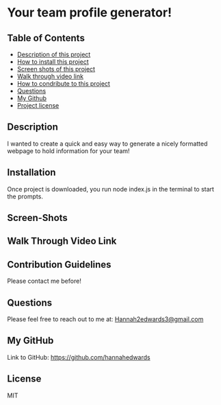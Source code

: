 # Your team profile generator!
## Table of Contents
- [Description of this project](#Description)
- [How to install this project](#Installation)
- [Screen shots of this project](#screen-shot)
- [Walk through video link](#Walk-through-video-link)
- [How to condribute to this project](#Contribution)
- [Questions](#Email)
- [My Github](#GitHub)
- [Project license](#License)
## Description
I wanted to create a quick and easy way to generate a nicely formatted webpage to hold information for your team!
## Installation 
Once project is downloaded, you run node index.js in the terminal to start the prompts.
## Screen-Shots

## Walk Through Video Link

## Contribution Guidelines
Please contact me before!
## Questions
Please feel free to reach out to me at: Hannah2edwards3@gmail.com
## My GitHub
Link to GitHub: https://github.com/hannahedwards
## License
MIT
